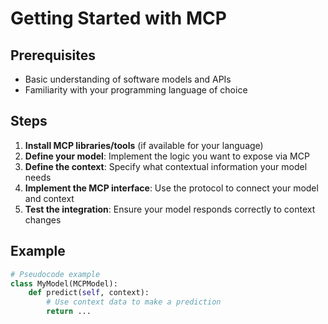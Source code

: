 # Getting Started with MCP

## Prerequisites
- Basic understanding of software models and APIs
- Familiarity with your programming language of choice

## Steps
1. **Install MCP libraries/tools** (if available for your language)
2. **Define your model**: Implement the logic you want to expose via MCP
3. **Define the context**: Specify what contextual information your model needs
4. **Implement the MCP interface**: Use the protocol to connect your model and context
5. **Test the integration**: Ensure your model responds correctly to context changes

## Example
```python
# Pseudocode example
class MyModel(MCPModel):
    def predict(self, context):
        # Use context data to make a prediction
        return ...
```
